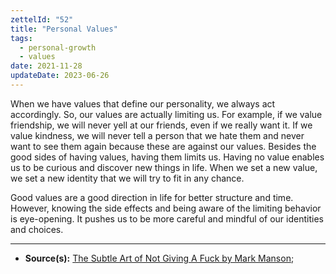 ```yaml
---
zettelId: "52"
title: "Personal Values"
tags:
  - personal-growth
  - values
date: 2021-11-28
updateDate: 2023-06-26
---
```


When we have values that define our personality, we always act accordingly. So, our values are actually limiting us. For example, if we value friendship, we will never yell at our friends, even if we really want it. If we value kindness, we will never tell a person that we hate them and never want to see them again because these are against our values. Besides the good sides of having values, having them limits us. Having no value enables us to be curious and discover new things in life. When we set a new value, we set a new identity that we will try to fit in any chance.

Good values are a good direction in life for better structure and time. However, knowing the side effects and being aware of the limiting behavior is eye-opening. It pushes us to be more careful and mindful of our identities and choices.

---

- **Source(s):** [The Subtle Art of Not Giving A Fuck by Mark Manson](/books/the-subtle-art-of-not-giving-a-fuck-by-mark-manson-book-summary-review-and-notes/);
